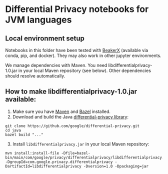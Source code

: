 # Differential Privacy notebooks for JVM languages

## Local environment setup

Notebooks in this folder have been tested with
[BeakerX](http://beakerx.com) (available via conda, pip, and docker).
They may also work in other jupyter environments.

We manage dependencies with Maven. You need libdifferentialprivacy-1.0.jar
in your local Maven repository (see below). Other dependencies should resolve
automatically.

## How to make libdifferentialprivacy-1.0.jar available:

1. Make sure you have [Maven](https://maven.apache.org/) and [Bazel](https://docs.bazel.build/versions/master/install.html) installed.
2. Download and build the Java [differential-privacy library](https://github.com/google/differential-privacy):
```
git clone https://github.com/google/differential-privacy.git
cd java
bazel build "..."
```
3. Install `libdifferentialprivacy.jar` in your local Maven repository:
```
mvn install:install-file -Dfile=bazel-bin/main/com/google/privacy/differentialprivacy/libdifferentialprivacy.jar -DgroupId=com.google.privacy.differentialprivacy -DartifactId=libdifferentialprivacy -Dversion=1.0 -Dpackaging=jar
```
